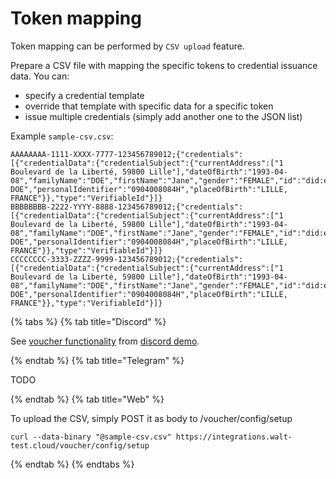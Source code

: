 # Token mapping

Token mapping can be performed by `CSV upload` feature.

Prepare a CSV file with mapping the specific tokens to credential issuance data.
You can:

- specify a credential template
- override that template with specific data for a specific token
- issue multiple credentials (simply add another one to the JSON list)

Example `sample-csv.csv`:

```csv
AAAAAAAA-1111-XXXX-7777-123456789012;{"credentials":[{"credentialData":{"credentialSubject":{"currentAddress":["1 Boulevard de la Liberté, 59800 Lille"],"dateOfBirth":"1993-04-08","familyName":"DOE","firstName":"Jane","gender":"FEMALE","id":"did:ebsi:2AEMAqXWKYMu1JHPAgGcga4dxu7ThgfgN95VyJBJGZbSJUtp","nameAndFamilyNameAtBirth":"Jane DOE","personalIdentifier":"0904008084H","placeOfBirth":"LILLE, FRANCE"}},"type":"VerifiableId"}]}
BBBBBBBB-2222-YYYY-8888-123456789012;{"credentials":[{"credentialData":{"credentialSubject":{"currentAddress":["1 Boulevard de la Liberté, 59800 Lille"],"dateOfBirth":"1993-04-08","familyName":"DOE","firstName":"Jane","gender":"FEMALE","id":"did:ebsi:2AEMAqXWKYMu1JHPAgGcga4dxu7ThgfgN95VyJBJGZbSJUtp","nameAndFamilyNameAtBirth":"Jane DOE","personalIdentifier":"0904008084H","placeOfBirth":"LILLE, FRANCE"}},"type":"VerifiableId"}]}
CCCCCCCC-3333-ZZZZ-9999-123456789012;{"credentials":[{"credentialData":{"credentialSubject":{"currentAddress":["1 Boulevard de la Liberté, 59800 Lille"],"dateOfBirth":"1993-04-08","familyName":"DOE","firstName":"Jane","gender":"FEMALE","id":"did:ebsi:2AEMAqXWKYMu1JHPAgGcga4dxu7ThgfgN95VyJBJGZbSJUtp","nameAndFamilyNameAtBirth":"Jane DOE","personalIdentifier":"0904008084H","placeOfBirth":"LILLE, FRANCE"}},"type":"VerifiableId"}]}
```

{% tabs %}
{% tab title="Discord" %}

See [voucher functionality](/content/usage-examples/discord/voucher-functionality.md)
from [discord demo](/content/usage-examples/discord/readme.md).

{% endtab %}
{% tab title="Telegram" %}

TODO

{% endtab %}
{% tab title="Web" %}

To upload the CSV, simply POST it as body to /voucher/config/setup

```shell
curl --data-binary "@sample-csv.csv" https://integrations.walt-test.cloud/voucher/config/setup
```

{% endtab %}
{% endtabs %}